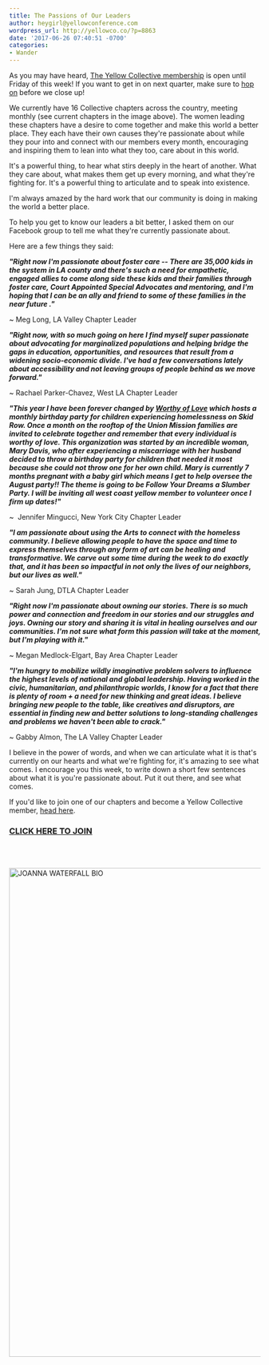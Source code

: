 ```yaml
---
title: The Passions of Our Leaders
author: heygirl@yellowconference.com
wordpress_url: http://yellowco.co/?p=8863
date: '2017-06-26 07:40:51 -0700'
categories:
- Wander
---
```

<p>As you may have heard, <a href="http://yellowcollective.com/" target="_blank" rel="noopener noreferrer">The Yellow Collective membership</a> is open until Friday of this week! If you want to get in on next quarter, make sure to <a href="http://yellowcollective.co/" target="_blank" rel="noopener noreferrer">hop on</a> before we close up!</p>
<p>We currently have 16 Collective chapters across the country, meeting monthly (see current chapters in the image above). The women leading these chapters have a desire to come together and make this world a better place. They each have their own causes they're passionate about while they pour into and connect with our members every month, encouraging and inspiring them to lean into what they too, care about in this world.</p>
<p>It's a powerful thing, to hear what stirs deeply in the heart of another. What they care about, what makes them get up every morning, and what they're fighting for. It's a powerful thing to articulate and to speak into existence.</p>
<p>I'm always amazed by the hard work that our community is doing in making the world a better place.</p>
<p>To help you get to know our leaders a bit better, I asked them on our Facebook group to tell me what they're currently passionate about.</p>
<p>Here are a few things they said:</p>
<p><em><strong>"Right now I'm passionate about foster care -- There are 35,000 kids in the system in LA county and there's such a need for empathetic, engaged allies to come along side these kids and their families through foster care, Court Appointed Special Advocates and mentoring, and I'm hoping that I can be an ally and friend to some of these families in the near future ."&nbsp;</strong></em></p>
<p>~&nbsp;Meg Long, LA Valley Chapter Leader</p>
<p><em><strong>"Right now, with so much going on here I find myself super passionate about advocating for marginalized populations and helping bridge the gaps in education, opportunities, and resources that result from a widening socio-economic divide. I've had a few conversations lately about accessibility and not leaving groups of people behind as we move forward."</strong></em></p>
<p>~ Rachael Parker-Chavez, West LA Chapter Leader</p>
<p><em><strong>"This year I have been forever changed by <a class="profileLink" dir="ltr" href="https://www.facebook.com/worthyoflovela/?hc_location=ufi" target="_blank" rel="noopener noreferrer" data-hovercard="/ajax/hovercard/hovercard.php?id=1397917967113304&amp;extragetparams=%7B%22hc_location%22%3A%22ufi%22%2C%22directed_target_id%22%3A%221621384624836948%22%7D">Worthy of Love</a> which hosts a monthly birthday party for children experiencing homelessness on Skid Row. Once a month on the rooftop of the Union Mission families are invited to celebrate together and remember that every individual is worthy of love. This organization was started by an incredible woman, Mary Davis, who after experiencing a miscarriage with her husband decided to throw a birthday party for children that needed it most because she could not throw one for her own child. Mary is currently 7 months pregnant with a baby girl which means I get to help oversee the August party!! The theme is going to be Follow Your Dreams a Slumber Party. I will be inviting all west coast yellow member to volunteer once I firm up dates!"</strong></em></p>
<p>~&nbsp; Jennifer Mingucci, New York City Chapter Leader </p>
<p><em><strong>"I am passionate about using the Arts to connect with the homeless community. I believe allowing people to have the space and time to express themselves through any form of art can be healing and transformative. We carve out some time during the week to do exactly that, and it has been so impactful in not only the lives of our neighbors, but our lives as well."</strong></em></p>
<p>~ Sarah Jung, DTLA Chapter Leader</p>
<p><em><strong>"Right now I'm passionate about owning our stories. There is so much power and connection and freedom in our stories and our struggles and joys. Owning our story and sharing it is vital in healing ourselves and our communities. I'm not sure what form this passion will take at the moment, but I'm playing with it."</strong></em></p>
<p>~ Megan&nbsp;Medlock-Elgart, Bay Area Chapter Leader</p>
<p><em><strong>"I'm hungry to mobilize wildly imaginative problem solvers to influence the highest levels of national and global leadership. Having worked in the civic, humanitarian, and philanthropic worlds, I know for a fact that there is plenty of room + a need for new thinking and great ideas. I believe bringing new people to the table, like creatives and disruptors, are essential in finding new and better solutions to long-standing challenges and problems we haven't been able to crack."</strong></em></p>
<p>~&nbsp;Gabby Almon, The LA Valley Chapter Leader</p>
<p>I believe in the power of words, and when we can articulate what it is that's currently on our hearts and what we're fighting for, it's amazing to see what comes. I encourage you this week, to write down a short few sentences about what it is you're passionate about. Put it out there, and see what comes.</p>
<p>If you'd like to join one of our chapters and become a Yellow Collective member, <a href="http://yellowcollective.co/" target="_blank" rel="noopener noreferrer">head here</a>.</p>
<h3><a href="http://yellowcollective.co/" target="_blank" rel="noopener noreferrer">CLICK HERE TO JOIN</a></h3><br />
&nbsp;</p>
<p><a href="https://www.instagram.com/joannawaterfall/" target="_blank" rel="noopener noreferrer"><img class="aligncenter wp-image-8670 size-full" src="http://yellowco.co/wp-content/uploads/2017/05/JOANNA-WATERFALL-BIO.jpg" alt="JOANNA WATERFALL BIO" width="2699" height="980" /></a></p>
